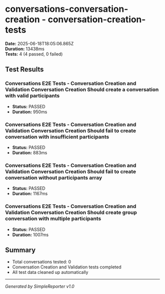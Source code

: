 # conversations-conversation-creation - conversation-creation-tests

**Date:** 2025-06-18T18:05:06.865Z  
**Duration:** 13438ms  
**Tests:** 4 (4 passed, 0 failed)

## Test Results


### Conversations E2E Tests - Conversation Creation and Validation Conversation Creation Should create a conversation with valid participants
- **Status:** PASSED
- **Duration:** 950ms



### Conversations E2E Tests - Conversation Creation and Validation Conversation Creation Should fail to create conversation with insufficient participants
- **Status:** PASSED
- **Duration:** 883ms



### Conversations E2E Tests - Conversation Creation and Validation Conversation Creation Should fail to create conversation without participants array
- **Status:** PASSED
- **Duration:** 1167ms



### Conversations E2E Tests - Conversation Creation and Validation Conversation Creation Should create group conversation with multiple participants
- **Status:** PASSED
- **Duration:** 1007ms



## Summary

- Total conversations tested: 0
- Conversation Creation and Validation tests completed
- All test data cleaned up automatically

---
*Generated by SimpleReporter v1.0*
